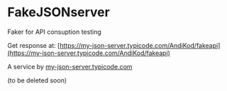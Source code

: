 # FakeJSONserver
Faker for API consuption testing

Get response at:
[https://my-json-server.typicode.com/AndiKod/fakeapi](https://my-json-server.typicode.com/AndiKod/fakeapi)


A service by [my-json-server.typicode.com](https://my-json-server.typicode.com/)

(to be deleted soon)
